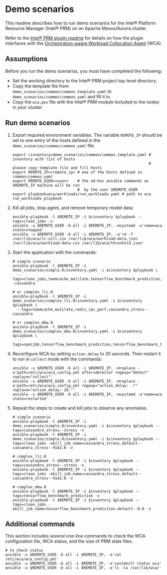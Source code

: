 # Demo scenarios

This readme describes how to run demo scenarios for the Intel® Platform
Resource Manager (Intel® PRM) on an Apache Mesos/Aurora cluster.

Refer to the [Intel® PRM plugin readme](https://github.com/intel/platform-resource-manager/blob/master/prm/README.md)
for details on how the plugin interfaces with the
[Orchestration-aware Workload Collocation Agent](https://github.com/intel/wca) (WCA).

## Assumptions

Before you run the demo scenarios, you must have completed the following:

*   Set the working directory to the Intel® PRM project top-level directory.
*   Copy the template file from `demo_scenarios/common/common.template.yaml`
    to `demo_scenarios/common/common.yaml` and fill it in.
*   Copy the `wca.pex` file with the Intel® PRM module included to the nodes
    in your cluster.

## Run demo scenarios

1. Export required environment variables. The variable `REMOTE_IP` should be
   set to one entry of the hosts defined in the `demo_scenarios/common/common.yaml` file.

    ```
    export cinventory=demo_scenarios/common/common.template.yaml # inventory with list of hosts
                                                                 #  please copy template file and fill hosts
    export REMOTE_IP=<remote_ip> # one of the hosts defined in common/common.yaml
    export REMOTE_USER=<user>    # the ad-hoc ansible commands on $REMOTE_IP machine will be run
                                 #  by the user $REMOTE_USER
    export playbook=wca/workloads/run_workloads.yaml # path to wca run_workloads playbook
    ```

2. Kill all jobs, stop agent, and remove temporary model data:

    ```
    ansible-playbook -l $REMOTE_IP -i $cinventory $playbook --tags=clean_jobs -v
    ansible -u $REMOTE_USER -b all -i $REMOTE_IP, -msystemd -a'name=wca state=stopped'
    ansible -u $REMOTE_USER -b all -i $REMOTE_IP, -a'rm -f /var/lib/wca/lc-util.csv /var/lib/wca/workload-meta.json /var/lib/wca/workload-data.csv /var/lib/wca/threshold.json'
    ```

3. Start the application with the commands:

    ```
    # simple scenario
    ansible-playbook -l $REMOTE_IP -i demo_scenarios/simple.0/inventory.yaml -i $cinventory $playbook \
      --tags=clean_jobs,twemcache_mutilate,tensorflow_benchmark_prediction,cassandra_stress--cassandra

    # or complex_llc.0
    ansible-playbook -l $REMOTE_IP -i demo_scenarios/complex_llc.0/inventory.yaml -i $cinventory $playbook \
      --tags=twemcache_mutilate,redis_rpc_perf,cassandra_stress--cassandra

    # or complex_mbw.0
    ansible-playbook -l $REMOTE_IP -i demo_scenarios/complex_mbw.0/inventory.yaml -i $cinventory $playbook \
      --tags=specjbb,tensorflow_benchmark_prediction,tensorflow_benchmark_training,cassandra_stress
    ```

4.  Reconfigure WCA by setting `action_delay` to 20 seconds. Then restart it
    to run in `collect` mode with the commands:

    ```
    ansible -u $REMOTE_USER -b all -i $REMOTE_IP, -mreplace -a'path=/etc/wca/wca_config.yml after=detector regexp="detect" replace="collect"'
    ansible -u $REMOTE_USER -b all -i $REMOTE_IP, -mreplace -a'path=/etc/wca/wca_config.yml regexp="action_delay: .*" replace="action_delay: 20."'
    ansible -u $REMOTE_USER -b all -i $REMOTE_IP, -msystemd -a'name=wca state=restarted'
    ```

5. Repeat the steps to create and kill jobs to observe any anomalies.

    ```
    # simple scenario
    ansible-playbook -l $REMOTE_IP -i demo_scenarios/simple.0/inventory.yaml -i $cinventory $playbook --tags=cassandra_stress--stress -v
    ansible-playbook -l $REMOTE_IP -i demo_scenarios/simple.0/inventory.yaml -i $cinventory $playbook --tags=clean_jobs -ekill_job_name=cassandra_stress.default--cassandra_stress--9142.0 -v

    # complex_llc.0
    ansible-playbook -l $REMOTE_IP -i $inventory $playbook --tags=cassandra_stress--stress -v
    ansible-playbook -l $REMOTE_IP -i $inventory $playbook --tags=clean_jobs -ekill_job_name=cassandra_stress.default--cassandra_stress--9142.0 -v

    # complex_mbw.0
    ansible-playbook -l $REMOTE_IP -i $inventory $playbook --tags=tensorflow_benchmark_prediction -v
    ansible-playbook -l $REMOTE_IP -i $inventory $playbook --tags=clean_jobs -ekill_job_name=tensorflow_benchmark_prediction.default--0.0 -v
    ```

## Additional commands

This section includes several one-line commands to check the WCA
configuration file, WCA status, and the size of PRM state files.

```
# to check status
ansible -u $REMOTE_USER -b all -i $REMOTE_IP, -a'cat /etc/wca/wca_config.yml'
ansible -u $REMOTE_USER -b all -i $REMOTE_IP, -a'systemctl status wca'
ansible -u $REMOTE_USER -b all -i $REMOTE_IP, -a'ls -la /var/lib/wca/'
```
